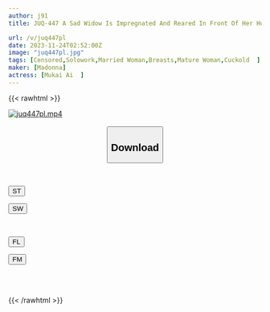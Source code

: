 ```yaml
---
author: j91
title: JUQ-447 A Sad Widow Is Impregnated And Reared In Front Of Her Husband, Every Night... Raped By Her Father-in-law. Ai Mukai

url: /v/juq447pl
date: 2023-11-24T02:52:00Z
image: "juq447pl.jpg"
tags: [Censored,Solowork,Married Woman,Breasts,Mature Woman,Cuckold	 ]
maker: [Madonna]
actress: [Mukai Ai  ]
---
```



{{< rawhtml >}}

<div class="video" data-videoid="RqdqGDJDg1cJbx">
    <a href="javascript:;">
        <img src="/v/juq447pl/juq447pl.jpg" width="WIDTH" height="HEIGHT" alt="juq447pl.mp4" loading="lazy">
    </a>
</div>

<script type="text/javascript" src="https://j91.asia/asset/on-demand-st.js"></script>

<br>
  <link rel="stylesheet" href="https://j91.asia/asset/bs5.css">
  
  <center>
  <button class="btn btn-primary" type="button" data-bs-toggle="collapse" data-bs-target=".multi-collapse" aria-expanded="false" aria-controls="multiCollapseExample1 multiCollapseExample2"><h2>Download</h2></button></center>
</p>
<div class="row">
  <div class="col">
    <div class="collapse multi-collapse" id="multiCollapseExample1">
      <div class="card card-body">
	      	      <br>
<div class="buttons">  
<p><a href="https://streamtape.to/v/RqdqGDJDg1cJbx" target="_blank"><button class="btn-hover color-3"><i class="fa fa-download"></i> ST</button></a></p>
<p><a href="https://flaswish.com/zhmjtvh7qz50" target="_blank"><button class="btn-hover color-2"><i class="fa fa-download"></i> SW</button></a></p></div>
    </div>
  </div>
</div>
  <div class="col">
    <div class="collapse multi-collapse" id="multiCollapseExample2">
      <div class="card card-body">
	      <br>
<div class="buttons">
<p><a href="javascript:;" target="_blank"><button class="btn-hover color-9"><i class="fa fa-download"></i> FL</button></a></p>
<p><a href="javascript:;" target="_blank"><button class="btn-hover color-8"><i class="fa fa-download"></i> FM</button></a></p></div>
<br><br>
      </div>
    </div>
  </div>
</div>

{{< /rawhtml >}}
